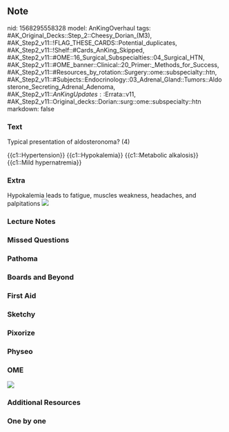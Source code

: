 ## Note
nid: 1568295558328
model: AnKingOverhaul
tags: #AK_Original_Decks::Step_2::Cheesy_Dorian_(M3), #AK_Step2_v11::!FLAG_THESE_CARDS::Potential_duplicates, #AK_Step2_v11::!Shelf::#Cards_AnKing_Skipped, #AK_Step2_v11::#OME::16_Surgical_Subspecialties::04_Surgical_HTN, #AK_Step2_v11::#OME_banner::Clinical::20_Primer:_Methods_for_Success, #AK_Step2_v11::#Resources_by_rotation::Surgery::ome::subspecialty::htn, #AK_Step2_v11::#Subjects::Endocrinology::03_Adrenal_Gland::Tumors::Aldosterone_Secreting_Adrenal_Adenoma, #AK_Step2_v11::$AnKingUpdates::$Errata::v11, #AK_Step2_v11::Original_decks::Dorian::surg::ome::subspecialty::htn
markdown: false

### Text
Typical presentation of aldosteronoma? (4)

{{c1::Hypertension}}
{{c1::Hypokalemia}}
{{c1::Metabolic alkalosis}}
{{c1::Mild hypernatremia}}

### Extra
Hypokalemia leads to fatigue, muscles weakness, headaches, and
palpitations <img src="paste-137043816480769.jpg" style="" class=
"">

### Lecture Notes


### Missed Questions


### Pathoma


### Boards and Beyond


### First Aid


### Sketchy


### Pixorize


### Physeo


### OME
<div class="ome-widget">
  <a href="https://onlinemeded.org/spa/surgery?ref=anki"><img src=
  "_OME_AnkiFlashcards_Topic_2.png"></a>
</div>

### Additional Resources


### One by one

